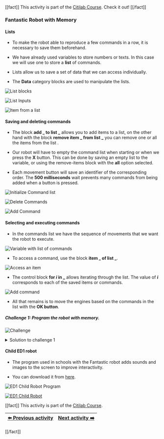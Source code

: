 [[fact]]
This activity is part of the [Citilab Course](../citilab-course-en). Check it out!
[[/fact]]

### Fantastic Robot with Memory

#### Lists

- To make the robot able to reproduce a few commands in a row, it is necessary to save them beforehand.

- We have already used variables to store numbers or texts. In this case we will use one to store a **list** of commands.

- Lists allow us to save a set of data that we can access individually.

- The **Data** category blocks are used to manipulate the lists.

![List blocks](cm15-01-lists.png)

![List Inputs](cm15-02-list_inputs.png)

![Item from a list](cm15-03-item_from_list.png)

#### Saving and deleting commands

- The block **add _ to list _** allows you to add items to a list, on the other hand with the block **remove item _ from list _** you can remove one or all the items from the list .

- Our robot will have to empty the command list when starting or when we press the **X** button. This can be done by saving an empty list to the variable, or using the remove-items block with the **all** option selected.

- Each movement button will save an identifier of the corresponding order. The **500 milliseconds** wait prevents many commands from being added when a button is pressed.

![Initialize Command list](cm15-s1.png)

![Delete Commands](cm15-s2.png)

![Add Command](cm15-s3.png)

#### Selecting and executing commands

- In the commands list we have the sequence of movements that we want the robot to execute.

![Variable with list of commands](cm15-04-orders.png)

- To access a command, use the block **item _ of list _**.

![Access an item](cm15-05-get_order.png)

- The control block **for *i* in _** allows iterating through the list. The value of ***i*** corresponds to each of the saved items or commands.

![Add command](cm15-s4.png)

- All that remains is to move the engines based on the commands in the list with the **OK button**.

##### Challenge 1: Program the robot with memory.

![Challenge](cm-challenge-en.png)

<details>
  <summary>Solution to challenge 1</summary>
    <img src="cm15-s5.png" title="Solution challenge 1">
</details>

#### Child ED1 robot

- The program used in schools with the Fantastic robot adds sounds and images to the screen to improve interactivity.

- You can download it from [here](https://cloud.citilab.eu/s/CK6ErCf6BdZEbtC).

![ED1 Child Robot Program](cm15-s6.png)

[![ED1 Child Robot](https://img.youtube.com/vi/ZGvE_8RV73w/0.jpg)](https://www.youtube.com/watch?v=ZGvE_8RV73w)


[[fact]]
This activity is part of the [Citilab Course](../citilab-course-en).

| [⬅️ Previous activity](../citilab-course-14-en) | [Next activity ➡️](../citilab-course-16-en) |
|--|--|

[[/fact]]
